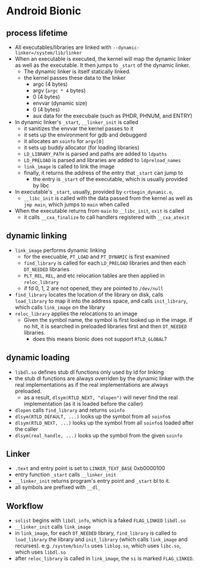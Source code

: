 Android Bionic
==============

## process lifetime

* All executables/libraries are linked with
  `--dynamic-linker=/system/lib/linker`
* When an executable is executed, the kernel will map the dynamic linker as well
  as the executable.  It then jumps to `_start` of the dynamic linker.
  * The dynamic linker is itself statically linked.
  * the kernel passes these data to the linker
    * argc (4 bytes)
    * argv (`argc * 4` bytes)
    * 0 (4 bytes)
    * envvar (dynamic size)
    * 0 (4 bytes)
    * aux data for the execubale (such as PHDR, PHNUM, and ENTRY)
* In dynamic linker's `_start`, `__linker_init` is called
  * it sanitizes the envvar the kernel passes to it
  * it sets up the environment for gdb and debuggerd
  * it allocates an `soinfo` for `argv[0]`
  * it sets up buddy allocator (for loading libraries)
  * `LD_LIBRARY_PATH` is parsed and paths are added to `ldpaths`
  * `LD_PRELOAD` is parsed and libraries are added to `ldpreload_names`
  * `link_image` is called to link the image
  * finally, it returns the address of the entry that `_start` can jump to
    * the entry is `_start` of the executable, which is usually provided by libc
* In executable's `_start`, usually, provided by `crtbegin_dynamic.o`,
  * `__libc_init` is called with the data passed from the kernel as well as
    `jmp main`, which jumps to `main` when called
* When the executable returns from `main` to `__libc_init`, `exit` is called
  * it calls `__cxa_finalize` to call handlers registered with `__cxa_atexit`

## dynamic linking

* `link_image` performs dynamic linking
  * for the execuable, `PT_LOAD` and `PT_DYNAMIC` is first examined
  * `find_library` is called for each `LD_PRELOAD` libraries and then each
    `DT_NEEDED` libraries
  * `PLT_REL`, `REL`, and etc relocation tables are then applied in
    `reloc_library`
  * if fd 0, 1, 2 are not opened, they are pointed to `/dev/null`
* `find_library` locates the location of the library on disk, calls
  `load_library` to map it into the address space, and calls `init_library`,
  which calls `link_image` on the library
* `reloc_library` applies the relocations to an image
  * Given the symbol name, the symbol is first looked up in the image.  If no
    hit, it is searched in preloaded libraries first and then `DT_NEEDED`
    libraries.
    * does this means bionic does not support `RTLD_GLOBAL`?

## dynamic loading

* `libdl.so` defines stub dl functions only used by ld for linking
* the stub dl functions are always overriden by the dynamic linker
  with the real implementations as if the real implementations are always
  preloaded.
  * as a result, `dlsym(RTLD_NEXT, "dlopen")` will never find the real
    implementation (as it is loaded before the caller)
* `dlopen` calls `find_library` and returns `soinfo`
* `dlsym(RTLD_DEFAULT, ...)` looks up the symbol from all `soinfo`s
* `dlsym(RTLD_NEXT, ...)` looks up the symbol from all `soinfo`s loaded after
  the caller
* `dlsym(real_handle, ...)` looks up the symbol from the given `soinfo`

## Linker

* `.text` and entry point is set to `LINKER_TEXT_BASE` 0xb0000100
* entry function `_start` calls `__linker_init`
* `__linker_init` returns program's entry point and `_start` bl to it.
* all symbols are prefixed with `__dl_`

## Workflow

* `solist` begins with `libdl_info`, which is a faked `FLAG_LINKED` `libdl.so`
* `__linker_init` calls `link_image`
* in `link_image`, for each `DT_NEEDED` library, `find_library` is called to
  `load_library` the library and `init_library` (which calls `link_image` and recurses).
  e.g. `/system/bin/ls` uses `liblog.so`, which uses `libc.so`, which uses `libdl.so`
* after `reloc_library` is called in `link_image`, the `si` is marked `FLAG_LINKED`.
